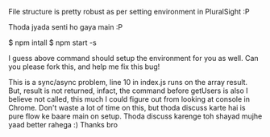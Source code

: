 File structure is pretty robust as per setting environment in PluralSight :P

Thoda jyada senti ho gaya main :P

$ npm intall
$ npm start -s

I guess above command should setup the environment for you as well. Can you please
fork this, and help me fix this bug!

This is a sync/async problem, line 10 in index.js runs on the array result.
But, result is not returned, infact, the command before getUsers is also I believe not
called, this much I could figure out from looking at console in Chrome. Don't waste a lot
of time on this, but thoda discuss karte hai is pure flow ke baare main on setup.
Thoda discuss karenge toh shayad mujhe yaad better rahega :) Thanks bro
